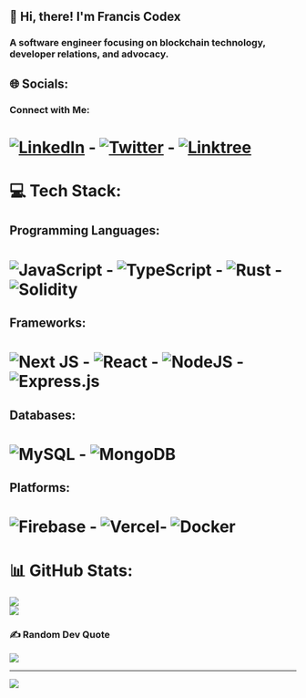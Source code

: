 ## 👋 Hi, there! I'm Francis Codex <br>
### A software engineer focusing on blockchain technology, developer relations, and advocacy.

## 🌐 Socials:
### Connect with Me:
# [![LinkedIn](https://img.shields.io/badge/LinkedIn-%230077B5.svg?logo=linkedin&logoColor=white)](https://www.linkedin.com/in/francis-codex-a84b68247/) - [![Twitter](https://img.shields.io/badge/Twitter-%231DA1F2.svg?logo=Twitter&logoColor=white)](https://twitter.com/francis_codex) - [![Linktree](https://img.shields.io/badge/Linktree-%23000000.svg?logo=linktree&logoColor=white)](https://linktr.ee/franciscodex) 

# 💻 Tech Stack:

## Programming Languages:
 # ![JavaScript](https://img.shields.io/badge/javascript-%23323330.svg?style=for-the-badge&logo=javascript&logoColor=%23F7DF1E) - ![TypeScript](https://img.shields.io/badge/typescript-%23007ACC.svg?style=for-the-badge&logo=typescript&logoColor=white) - ![Rust](https://img.shields.io/badge/Rust-%23000000.svg?style=for-the-badge&logo=rust&logoColor=white) - ![Solidity](https://img.shields.io/badge/Solidity-%23363636.svg?style=for-the-badge&logo=solidity&logoColor=white) 


## Frameworks:
# ![Next JS](https://img.shields.io/badge/Next-black?style=for-the-badge&logo=next.js&logoColor=white) - ![React](https://img.shields.io/badge/react-%2320232a.svg?style=for-the-badge&logo=react&logoColor=%2361DAFB) - ![NodeJS](https://img.shields.io/badge/node.js-6DA55F?style=for-the-badge&logo=node.js&logoColor=white) - ![Express.js](https://img.shields.io/badge/express.js-%23404d59.svg?style=for-the-badge&logo=express&logoColor=%2361DAFB)


## Databases:
# ![MySQL](https://img.shields.io/badge/mysql-%2300f.svg?style=for-the-badge&logo=mysql&logoColor=white) - ![MongoDB](https://img.shields.io/badge/MongoDB-%234ea94b.svg?style=for-the-badge&logo=mongodb&logoColor=white)

## Platforms:
# ![Firebase](https://img.shields.io/badge/firebase-%23039BE5.svg?style=for-the-badge&logo=firebase) - ![Vercel](https://img.shields.io/badge/vercel-%23000000.svg?style=for-the-badge&logo=vercel&logoColor=white)- ![Docker](https://img.shields.io/badge/docker-%230db7ed.svg?style=for-the-badge&logo=docker&logoColor=white)

# 📊 GitHub Stats:
![](https://github-readme-stats.vercel.app/api?username=francis-codex&theme=radical&hide_border=false&include_all_commits=true&count_private=true)<br/>
![](https://github-readme-streak-stats.herokuapp.com/?user=francis-codex&theme=radical&hide_border=false)<br/>

### ✍️ Random Dev Quote
![](https://quotes-github-readme.vercel.app/api?type=horizontal&theme=radical)

---
[![](https://visitcount.itsvg.in/api?id=francis-codex&icon=0&color=0)](https://visitcount.itsvg.in)

  
  
